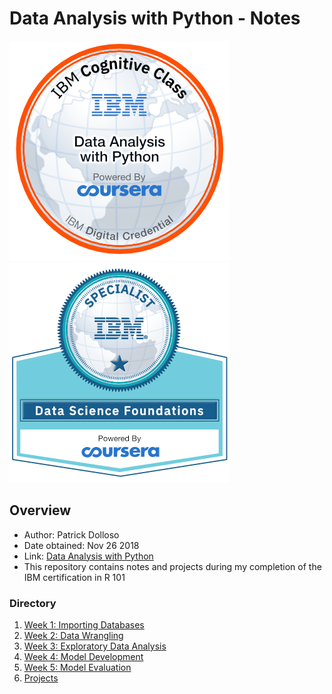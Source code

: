 # Data Analysis with Python - Notes
![](./img/data-analysis-with-python.png)
![](.\img\data-science-foundations-specialist.png)

## Overview
* Author: Patrick Dolloso
* Date obtained: Nov 26 2018
* Link: [Data Analysis with Python](https://www.coursera.org/account/accomplishments/certificate/EXYYYMTG8D4F)
* This repository contains notes and projects during my completion of the IBM certification in R 101
### Directory
1. [Week 1: Importing Databases](./1-Importing_DBs/readme.md)
2. [Week 2: Data Wrangling](./2-Data-Wrangling/readme.md)
3. [Week 3: Exploratory Data Analysis](./3-Exploratory-Data-Analysis/readme.md)
4. [Week 4: Model Development](./4-Model-Development/readme.md)
5. [Week 5: Model Evaluation](./5-Model-Evaluation/readme.md)
6. [Projects](./Projects/readme.md)